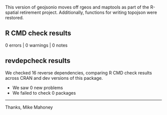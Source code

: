 This version of geojsonio moves off rgeos and maptools as part of the R-spatial
retirement project. Additionally, functions for writing topojson were restored.

## R CMD check results

0 errors | 0 warnings | 0 notes

## revdepcheck results

We checked 16 reverse dependencies, comparing R CMD check results across CRAN and dev versions of this package.

 * We saw 0 new problems
 * We failed to check 0 packages


-------

Thanks,
Mike Mahoney
